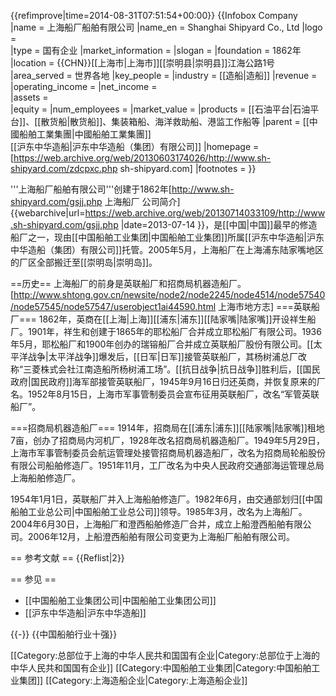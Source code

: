 {{refimprove|time=2014-08-31T07:51:54+00:00}}
{{Infobox Company
|name = 上海船厂船舶有限公司
|name_en = Shanghai Shipyard Co., Ltd
|logo =  
|type = 国有企业
|market_information =
|slogan = 
|foundation = 1862年 
|location = {{CHN}}[[上海市|上海市]][[崇明县|崇明县]]江海公路1号 
|area_served = 世界各地
|key_people = 
|industry = [[造船|造船]]
|revenue = 
|operating_income =
|net_income =   
|assets =  
|equity = 
|num_employees =
|market_value = 
|products = [[石油平台|石油平台]]、[[散货船|散货船]]、集装箱船、海洋救助船、港监工作船等
|parent = [[中國船舶工業集團|中國船舶工業集團]]<br />[[沪东中华造船|沪东中华造船（集团）有限公司]]
|homepage = [https://web.archive.org/web/20130603174026/http://www.sh-shipyard.com/zdcpxc.php sh-shipyard.com]
|footnotes = 
}}

'''上海船厂船舶有限公司'''创建于1862年<ref>[http://www.sh-shipyard.com/gsjj.php 上海船厂 公司简介] {{webarchive|url=https://web.archive.org/web/20130714033109/http://www.sh-shipyard.com/gsjj.php |date=2013-07-14 }}</ref>，是[[中国|中国]]最早的修造船厂之一，现由[[中国船舶工业集团|中国船舶工业集团]]所属[[沪东中华造船|沪东中华造船（集团）有限公司]]托管。2005年5月，上海船厂在上海浦东陆家嘴地区的厂区全部搬迁至[[崇明岛|崇明岛]]。

==历史==
上海船厂的前身是英联船厂和招商局机器造船厂。<ref>[http://www.shtong.gov.cn/newsite/node2/node2245/node4514/node57540/node57545/node57547/userobject1ai44590.html 上海市地方志]</ref>
===英联船厂===
1862年，英商在[[上海|上海]][[浦东|浦东]][[陆家嘴|陆家嘴]]开设祥生船厂。1901年，祥生和创建于1865年的耶松船厂合并成立耶松船厂有限公司。1936年5月，耶松船厂和1900年创办的瑞镕船厂合并成立英联船厂股份有限公司。[[太平洋战争|太平洋战争]]爆发后，[[日军|日军]]接管英联船厂，其杨树浦总厂改称“三菱株式会社江南造船所杨树浦工场”。[[抗日战争|抗日战争]]胜利后，[[国民政府|国民政府]]海军部接管英联船厂，1945年9月16日归还英商，并恢复原来的厂名。1952年8月15日，上海市军事管制委员会宣布征用英联船厂，改名“军管英联船厂”。

===招商局机器造船厂===
1914年，招商局在[[浦东|浦东]][[陆家嘴|陆家嘴]]租地7亩，创办了招商局内河机厂，1928年改名招商局机器造船厂。1949年5月29日，上海市军事管制委员会航运管理处接管招商局机器造船厂，改名为招商局轮船股份有限公司船舶修造厂。1951年11月，工厂改名为中央人民政府交通部海运管理总局上海船舶修造厂。

1954年1月1日，英联船厂并入上海船舶修造厂。1982年6月，由交通部划归[[中国船舶工业总公司|中国船舶工业总公司]]领导。1985年3月，改名为上海船厂。2004年6月30日，上海船厂和澄西船舶修造厂合并，成立上船澄西船舶有限公司。2006年12月，上船澄西船舶有限公司变更为上海船厂船舶有限公司。

== 参考文献 ==
{{Reflist|2}}

== 参见 ==
* [[中国船舶工业集团公司|中国船舶工业集团公司]]
* [[沪东中华造船|沪东中华造船]]

{{-}}
{{中国船舶行业十强}}

[[Category:总部位于上海的中华人民共和国国有企业|Category:总部位于上海的中华人民共和国国有企业]]
[[Category:中国船舶工业集团|Category:中国船舶工业集团]]
[[Category:上海造船企业|Category:上海造船企业]]
